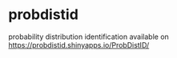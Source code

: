 # probdistid
probability distribution identification
available on https://probdistid.shinyapps.io/ProbDistID/
